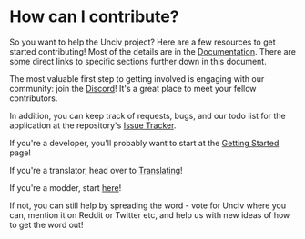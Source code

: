 # How can I contribute?
So you want to help the Unciv project? Here are a few resources to get started contributing! Most of the details are in the [Documentation](https://yairm210.github.io/Unciv/).
There are some direct links to specific sections further down in this document.

The most valuable first step to getting involved is engaging with our community: join the [Discord](https://discord.gg/bjrB4Xw)! It's a great place to meet your fellow contributors.

In addition, you can keep track of requests, bugs, and our todo list for the application at the repository's [Issue Tracker](https://github.com/yairm210/Unciv/issues).

If you're a developer, you'll probably want to start at the [Getting Started](https://yairm210.github.io/Unciv/Developers/Building-Locally/) page!

If you're a translator, head over to [Translating](https://yairm210.github.io/Unciv/Other/Translating/)!

If you're a modder, start [here](https://yairm210.github.io/Unciv/Modders/Mods/)!

If not, you can still help by spreading the word - vote for Unciv where you can, mention it on Reddit or Twitter etc, and help us with new ideas of how to get the word out!
